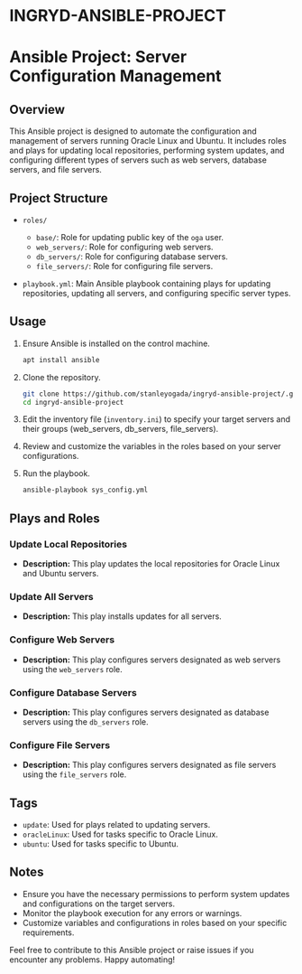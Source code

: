 # INGRYD-ANSIBLE-PROJECT
# Ansible Project: Server Configuration Management

## Overview

This Ansible project is designed to automate the configuration and management of servers running Oracle Linux and Ubuntu. It includes roles and plays for updating local repositories, performing system updates, and configuring different types of servers such as web servers, database servers, and file servers.

## Project Structure

- `roles/`
  - `base/`: Role for updating public key of the `oga` user.
  - `web_servers/`: Role for configuring web servers.
  - `db_servers/`: Role for configuring database servers.
  - `file_servers/`: Role for configuring file servers.

- `playbook.yml`: Main Ansible playbook containing plays for updating repositories, updating all servers, and configuring specific server types.

## Usage

1. Ensure Ansible is installed on the control machine.
   ```bash
   apt install ansible
   ```

2. Clone the repository.
   ```bash
   git clone https://github.com/stanleyogada/ingryd-ansible-project/.git
   cd ingryd-ansible-project
   ```

3. Edit the inventory file (`inventory.ini`) to specify your target servers and their groups (web_servers, db_servers, file_servers).

4. Review and customize the variables in the roles based on your server configurations.

5. Run the playbook.
   ```bash
   ansible-playbook sys_config.yml
   ```

## Plays and Roles

### Update Local Repositories

- **Description:** This play updates the local repositories for Oracle Linux and Ubuntu servers.

### Update All Servers

- **Description:** This play installs updates for all servers.

### Configure Web Servers

- **Description:** This play configures servers designated as web servers using the `web_servers` role.

### Configure Database Servers

- **Description:** This play configures servers designated as database servers using the `db_servers` role.

### Configure File Servers

- **Description:** This play configures servers designated as file servers using the `file_servers` role.

## Tags

- `update`: Used for plays related to updating servers.
- `oracleLinux`: Used for tasks specific to Oracle Linux.
- `ubuntu`: Used for tasks specific to Ubuntu.

## Notes

- Ensure you have the necessary permissions to perform system updates and configurations on the target servers.
- Monitor the playbook execution for any errors or warnings.
- Customize variables and configurations in roles based on your specific requirements.

Feel free to contribute to this Ansible project or raise issues if you encounter any problems. Happy automating!
